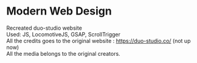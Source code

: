 # Modern Web Design

Recreated duo-studio website <br/>
Used: JS, LocomotiveJS, GSAP, ScrollTrigger <br/>
All the credits goes to the original website : https://duo-studio.co/ (not up now) <br/>
All the media belongs to the original creators.
